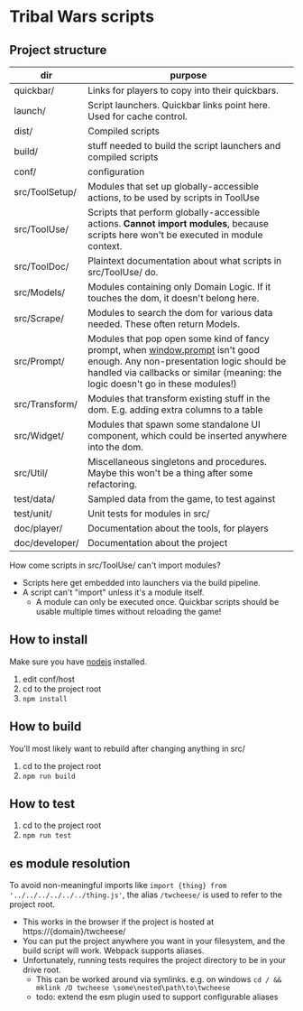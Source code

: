 # Tribal Wars scripts

## Project structure
|dir|purpose|
|---|---|
|quickbar/|Links for players to copy into their quickbars.|
|launch/|Script launchers. Quickbar links point here. Used for cache control.|
|dist/|Compiled scripts|
|build/|stuff needed to build the script launchers and compiled scripts|
|conf/|configuration|
|src/ToolSetup/|Modules that set up globally-accessible actions, to be used by scripts in ToolUse|
|src/ToolUse/|Scripts that perform globally-accessible actions. **Cannot import modules**, because scripts here won't be executed in module context.|
|src/ToolDoc/|Plaintext documentation about what scripts in src/ToolUse/ do.|
|src/Models/|Modules containing only Domain Logic. If it touches the dom, it doesn't belong here.|
|src/Scrape/|Modules to search the dom for various data needed. These often return Models.|
|src/Prompt/|Modules that pop open some kind of fancy prompt, when [window.prompt](https://developer.mozilla.org/en-US/docs/Web/API/Window/prompt) isn't good enough. Any non-presentation logic should be handled via callbacks or similar (meaning: the logic doesn't go in these modules!)|
|src/Transform/|Modules that transform existing stuff in the dom. E.g. adding extra columns to a table|
|src/Widget/|Modules that spawn some standalone UI component, which could be inserted anywhere into the dom.|
|src/Util/|Miscellaneous singletons and procedures. Maybe this won't be a thing after some refactoring. |
|test/data/|Sampled data from the game, to test against|
|test/unit/|Unit tests for modules in src/|
|doc/player/|Documentation about the tools, for players|
|doc/developer/|Documentation about the project|

How come scripts in src/ToolUse/ can't import modules?
- Scripts here get embedded into launchers via the build pipeline.
- A script can't "import" unless it's a module itself.
    - A module can only be executed once. Quickbar scripts should be usable multiple times without reloading the game!


## How to install
Make sure you have [nodejs](https://nodejs.org/en/) installed.
1. edit conf/host
2. cd to the project root
3. `npm install`

## How to build
You'll most likely want to rebuild after changing anything in src/
1. cd to the project root
2. `npm run build`

## How to test
1. cd to the project root
2. `npm run test`

## es module resolution
To avoid non-meaningful imports like `import {thing} from '../../../../../../thing.js'`, the alias `/twcheese/` is used to refer to the project root.
- This works in the browser if the project is hosted at https://{domain}/twcheese/
- You can put the project anywhere you want in your filesystem, and the build script will work. Webpack supports aliases.
- Unfortunately, running tests requires the project directory to be in your drive root.
    - This can be worked around via symlinks. e.g. on windows `cd / && mklink /D twcheese \some\nested\path\to\twcheese`
    - todo: extend the esm plugin used to support configurable aliases
